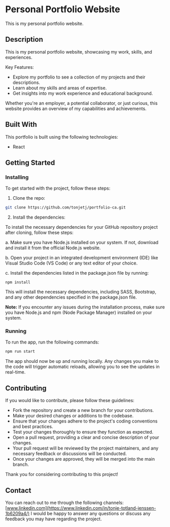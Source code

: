 # Personal Portfolio Website

This is my personal portfolio website. 

## Description

This is my personal portfolio website, showcasing my work, skills, and experiences.

Key Features:

- Explore my portfolio to see a collection of my projects and their descriptions.
- Learn about my skills and areas of expertise.
- Get insights into my work experience and educational background.

Whether you're an employer, a potential collaborator, or just curious, this website provides an overview of my capabilities and achievements.

## Built With

This portfolio is built using the following technologies:

- React

## Getting Started

### Installing

To get started with the project, follow these steps:

1. Clone the repo:

```bash
git clone https://github.com/tonjetj/portfolio-ca.git
```

2. Install the dependencies:

To install the necessary dependencies for your GitHub repository project after cloning, follow these steps:

 a. Make sure you have Node.js installed on your system. If not, download and install it from the official Node.js website.

 b. Open your project in an integrated development environment (IDE) like Visual Studio Code (VS Code) or any text editor of your choice.

 c. Install the dependencies listed in the package.json file by running:
 
```
npm install 
```

This will install the necessary dependencies, including SASS, Bootstrap, and any other dependencies specified in the package.json file.

**Note:** If you encounter any issues during the installation process, make sure you have Node.js and npm (Node Package Manager) installed on your system.


### Running

To run the app, run the following commands:

```bash
npm run start
```

The app should now be up and running locally. Any changes you make to the code will trigger automatic reloads, allowing you to see the updates in real-time.

## Contributing

If you would like to contribute, please follow these guidelines:

- Fork the repository and create a new branch for your contributions.
- Make your desired changes or additions to the codebase.
- Ensure that your changes adhere to the project's coding conventions and best practices.
- Test your changes thoroughly to ensure they function as expected.
- Open a pull request, providing a clear and concise description of your changes.
- Your pull request will be reviewed by the project maintainers, and any necessary feedback or discussions will be conducted.
- Once your changes are approved, they will be merged into the main branch.

Thank you for considering contributing to this project!

## Contact

You can reach out to me through the following channels:
[www.linkedin.com](https://www.linkedin.com/in/tonje-totland-jenssen-1b6209a4/)
I would be happy to answer any questions or discuss any feedback you may have regarding the project.

